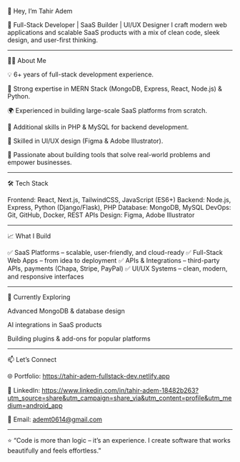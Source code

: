 👋 Hey, I’m Tahir Adem

🚀 Full-Stack Developer | SaaS Builder | UI/UX Designer
I craft modern web applications and scalable SaaS products with a mix of clean code, sleek design, and user-first thinking.


---

🧑‍💻 About Me

💡 6+ years of full-stack development experience.

🔧 Strong expertise in MERN Stack (MongoDB, Express, React, Node.js) & Python.

🌍 Experienced in building large-scale SaaS platforms from scratch.

🔹 Additional skills in PHP & MySQL for backend development.

🎨 Skilled in UI/UX design (Figma & Adobe Illustrator).

💼 Passionate about building tools that solve real-world problems and empower businesses.



---

🛠️ Tech Stack

Frontend: React, Next.js, TailwindCSS, JavaScript (ES6+)
Backend: Node.js, Express, Python (Django/Flask), PHP
Database: MongoDB, MySQL
DevOps: Git, GitHub, Docker, REST APIs
Design: Figma, Adobe Illustrator


---

📈 What I Build

✅ SaaS Platforms – scalable, user-friendly, and cloud-ready
✅ Full-Stack Web Apps – from idea to deployment
✅ APIs & Integrations – third-party APIs, payments (Chapa, Stripe, PayPal)
✅ UI/UX Systems – clean, modern, and responsive interfaces


---

🌱 Currently Exploring

Advanced MongoDB & database design

AI integrations in SaaS products

Building plugins & add-ons for popular platforms



---

📫 Let’s Connect

🌐 Portfolio: https://tahir-adem-fullstack-dev.netlify.app

💼 LinkedIn: https://www.linkedin.com/in/tahir-adem-18482b263?utm_source=share&utm_campaign=share_via&utm_content=profile&utm_medium=android_app

📧 Email: ademt0614@gmail.com



---

⭐ “Code is more than logic – it’s an experience. I create software that works beautifully and feels effortless.”
